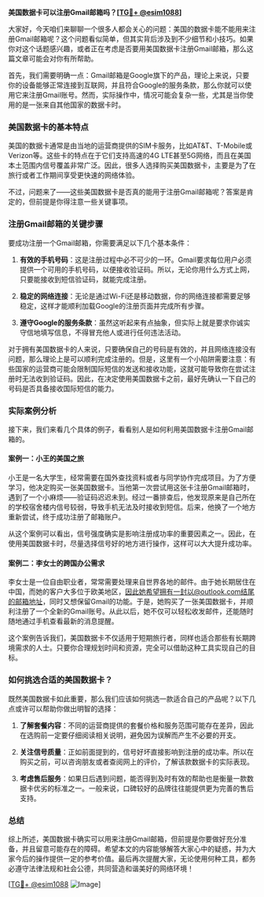 **美国数据卡可以注册Gmail邮箱吗？[[TG💪+ @esim1088](https://t.me/s/esim1088)]**

大家好，今天咱们来聊聊一个很多人都会关心的问题：美国的数据卡能不能用来注册Gmail邮箱呢？这个问题看似简单，但其实背后涉及到不少细节和小技巧。如果你对这个话题感兴趣，或者正在考虑是否要用美国数据卡注册Gmail邮箱，那么这篇文章可能会对你有所帮助。

首先，我们需要明确一点：Gmail邮箱是Google旗下的产品，理论上来说，只要你的设备能够正常连接到互联网，并且符合Google的服务条款，那么你就可以使用它来注册Gmail账号。然而，实际操作中，情况可能会复杂一些，尤其是当你使用的是一张来自其他国家的数据卡时。

### 美国数据卡的基本特点

美国的数据卡通常是由当地的运营商提供的SIM卡服务，比如AT&T、T-Mobile或Verizon等。这些卡的特点在于它们支持高速的4G LTE甚至5G网络，而且在美国本土范围内信号覆盖非常广泛。因此，很多人选择购买美国数据卡，主要是为了在旅行或者工作期间享受更快速的网络体验。

不过，问题来了——这些美国数据卡是否真的能用于注册Gmail邮箱呢？答案是肯定的，但前提是你得注意一些关键事项。

### 注册Gmail邮箱的关键步骤

要成功注册一个Gmail邮箱，你需要满足以下几个基本条件：

1. **有效的手机号码**：这是注册过程中必不可少的一环。Gmail要求每位用户必须提供一个可用的手机号码，以便接收验证码。所以，无论你用什么方式上网，只要能接收到短信验证码，就能完成注册。
   
2. **稳定的网络连接**：无论是通过Wi-Fi还是移动数据，你的网络连接都需要足够稳定，这样才能顺利加载Google的注册页面并完成所有步骤。

3. **遵守Google的服务条款**：虽然这听起来有点抽象，但实际上就是要求你诚实守信地填写信息，不得冒充他人或进行任何违法活动。

对于拥有美国数据卡的人来说，只要确保自己的号码是有效的，并且网络连接没有问题，那么理论上是可以顺利完成注册的。但是，这里有一个小陷阱需要注意：有些国家的运营商可能会限制国际短信的发送和接收功能，这就可能导致你在尝试注册时无法收到验证码。因此，在决定使用美国数据卡之前，最好先确认一下自己的号码是否具备接收国际短信的能力。

### 实际案例分析

接下来，我们来看几个具体的例子，看看别人是如何利用美国数据卡注册Gmail邮箱的。

#### 案例一：小王的美国之旅

小王是一名大学生，经常需要在国外查找资料或者与同学协作完成项目。为了方便学习，他决定购买一张美国数据卡。当他第一次尝试用这张卡注册Gmail邮箱时，遇到了一个小麻烦——验证码迟迟未到。经过一番排查后，他发现原来是自己所在的学校宿舍楼内信号较弱，导致手机无法及时接收到短信。后来，他换了一个地方重新尝试，终于成功注册了邮箱账户。

从这个案例可以看出，信号强度确实是影响注册成功率的重要因素之一。因此，在使用美国数据卡时，尽量选择信号好的地方进行操作，这样可以大大提升成功率。

#### 案例二：李女士的跨国办公需求

李女士是一位自由职业者，常常需要处理来自世界各地的邮件。由于她长期居住在中国，而她的客户大多位于欧美地区，因此她希望拥有一封以@outlook.com结尾的邮箱地址，同时又想保留Gmail的功能。于是，她购买了一张美国数据卡，并顺利注册了一个全新的Gmail账号。从此以后，她不仅可以轻松收发邮件，还能随时随地通过手机查看最新的消息提醒。

这个案例告诉我们，美国数据卡不仅适用于短期旅行者，同样也适合那些有长期跨境需求的人士。只要你合理规划时间和资源，完全可以借助这种工具实现自己的目标。

### 如何挑选合适的美国数据卡？

既然美国数据卡如此重要，那么我们应该如何挑选一款适合自己的产品呢？以下几点或许可以帮助你做出明智的选择：

1. **了解套餐内容**：不同的运营商提供的套餐价格和服务范围可能存在差异，因此在选购前一定要仔细阅读相关说明，避免因为误解而产生不必要的开支。

2. **关注信号质量**：正如前面提到的，信号好坏直接影响到注册的成功率。所以在购买之前，可以咨询朋友或者查阅网上的评价，了解该款数据卡的实际表现。

3. **考虑售后服务**：如果日后遇到问题，能否得到及时有效的帮助也是衡量一款数据卡优劣的标准之一。一般来说，口碑较好的品牌往往能提供更为完善的售后支持。

### 总结

综上所述，美国数据卡确实可以用来注册Gmail邮箱，但前提是你要做好充分准备，并且留意可能存在的障碍。希望本文的内容能够解答大家心中的疑惑，并为大家今后的操作提供一定的参考价值。最后再次提醒大家，无论使用何种工具，都务必遵守法律法规和社会公德，共同营造和谐美好的网络环境！

[[TG💪+ @esim1088](https://t.me/s/esim1088) ![Image](https://i.postimg.cc/4NQfJmqS/Snipaste-2025-05-13-00-14-12.png)]